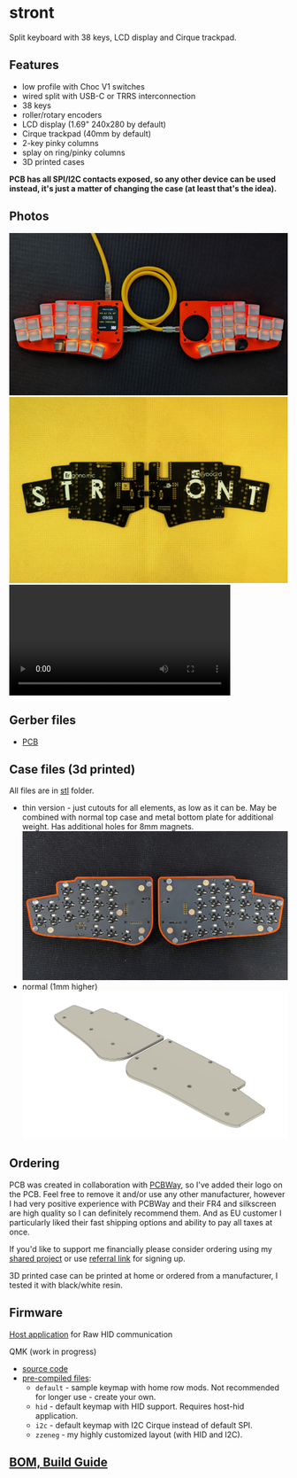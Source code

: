 # stront

Split keyboard with 38 keys, LCD display and Cirque trackpad.

## Features

- low profile with Choc V1 switches
- wired split with USB-C or TRRS interconnection
- 38 keys
- roller/rotary encoders
- LCD display (1.69" 240x280 by default)
- Cirque trackpad (40mm by default)
- 2-key pinky columns
- splay on ring/pinky columns
- 3D printed cases

**PCB has all SPI/I2C contacts exposed, so any other device can be used instead, it's just a matter of changing the case (at least that's the idea).**

## Photos

![](./images/top.jpg)
![](./images/pcb.jpg)
<video src="https://user-images.githubusercontent.com/910255/230727603-dd550fdb-f6c9-4c04-b770-03d1b5c3b9b1.mp4" height="200" controls />

## Gerber files

- [PCB](./gerbers/choc/pcb.zip)

## Case files (3d printed)

All files are in [stl](stl) folder.

- thin version - just cutouts for all elements, as low as it can be. May be combined with normal top case and metal bottom plate for additional weight. Has additional holes for 8mm magnets.
  ![](./images/bottom.jpg)
- normal (1mm higher)
  ![](./renders/bottom.png)

## Ordering

PCB was created in collaboration with [PCBWay](https://www.pcbway.com), so I've added their logo on the PCB. Feel free to remove it and/or use any other manufacturer, however I had very positive experience with PCBWay and their FR4 and silkscreen are high quality so I can definitely recommend them. And as EU customer I particularly liked their fast shipping options and ability to pay all taxes at once.

If you'd like to support me financially please consider ordering using my [shared project](https://www.pcbway.com/project/shareproject/Stront_low_profile_keyboard_85ec2664.html) or use [referral link](https://pcbway.com/g/3wpLAF) for signing up.

3D printed case can be printed at home or ordered from a manufacturer, I tested it with black/white resin.

## Firmware

[Host application](https://github.com/zzeneg/qmk-hid-host) for Raw HID communication

QMK (work in progress)

- [source code](https://github.com/zzeneg/qmk_firmware/tree/feature/stront/keyboards/stront)
- [pre-compiled files](./firmware/qmk/):
  - `default` - sample keymap with home row mods. Not recommended for longer use - create your own.
  - `hid` - default keymap with HID support. Requires host-hid application.
  - `i2c` - default keymap with I2C Cirque instead of default SPI.
  - `zzeneg` - my highly customized layout (with HID and I2C).

## [BOM, Build Guide](./build-guide/build-guide.md)
